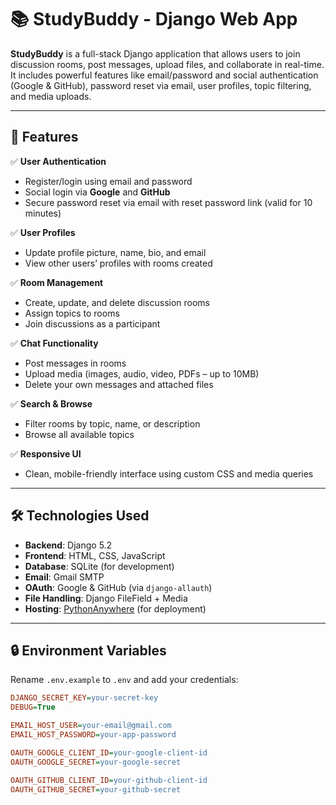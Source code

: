 # 📚 StudyBuddy - Django Web App

**StudyBuddy** is a full-stack Django application that allows users to join discussion rooms, post messages, upload files, and collaborate in real-time. It includes powerful features like email/password and social authentication (Google & GitHub), password reset via email, user profiles, topic filtering, and media uploads.

---

## 🚀 Features

✅ **User Authentication**
- Register/login using email and password
- Social login via **Google** and **GitHub**
- Secure password reset via email with reset password link (valid for 10 minutes)

✅ **User Profiles**
- Update profile picture, name, bio, and email
- View other users’ profiles with rooms created

✅ **Room Management**
- Create, update, and delete discussion rooms
- Assign topics to rooms
- Join discussions as a participant

✅ **Chat Functionality**
- Post messages in rooms
- Upload media (images, audio, video, PDFs – up to 10MB)
- Delete your own messages and attached files

✅ **Search & Browse**
- Filter rooms by topic, name, or description
- Browse all available topics

✅ **Responsive UI**
- Clean, mobile-friendly interface using custom CSS and media queries

---

## 🛠️ Technologies Used

- **Backend**: Django 5.2  
- **Frontend**: HTML, CSS, JavaScript  
- **Database**: SQLite (for development)  
- **Email**: Gmail SMTP  
- **OAuth**: Google & GitHub (via `django-allauth`)  
- **File Handling**: Django FileField + Media  
- **Hosting**: [PythonAnywhere](https://www.pythonanywhere.com/) (for deployment)

---

## 🔒 Environment Variables

Rename `.env.example` to `.env` and add your credentials:

```ini
DJANGO_SECRET_KEY=your-secret-key
DEBUG=True

EMAIL_HOST_USER=your-email@gmail.com
EMAIL_HOST_PASSWORD=your-app-password

OAUTH_GOOGLE_CLIENT_ID=your-google-client-id
OAUTH_GOOGLE_SECRET=your-google-secret

OAUTH_GITHUB_CLIENT_ID=your-github-client-id
OAUTH_GITHUB_SECRET=your-github-secret
